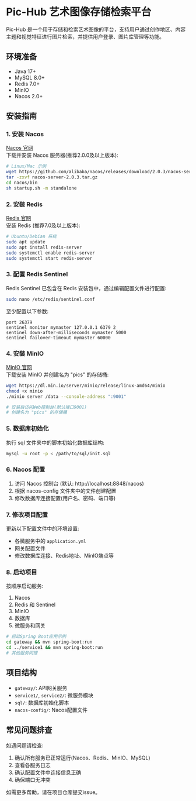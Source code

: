 # Pic-Hub 艺术图像存储检索平台

Pic-Hub 是一个用于存储和检索艺术图像的平台，支持用户通过创作地区、内容主题和视觉特征进行图片检索，并提供用户登录、图片库管理等功能。

## 环境准备

- Java 17+
- MySQL 8.0+
- Redis 7.0+
- MinIO
- Nacos 2.0+

## 安装指南

### 1. 安装 Nacos
[Nacos 官网](https://nacos.io/zh-cn/)  
下载并安装 Nacos 服务器(推荐2.0.0及以上版本):
```bash
# Linux/Mac 示例
wget https://github.com/alibaba/nacos/releases/download/2.0.3/nacos-server-2.0.3.tar.gz
tar -zxvf nacos-server-2.0.3.tar.gz
cd nacos/bin
sh startup.sh -m standalone
```

### 2. 安装 Redis
[Redis 官网](https://redis.io/)  
安装 Redis (推荐7.0及以上版本):
```bash
# Ubuntu/Debian 系统
sudo apt update
sudo apt install redis-server
sudo systemctl enable redis-server
sudo systemctl start redis-server
```

### 3. 配置 Redis Sentinel
Redis Sentinel 已包含在 Redis 安装包中，通过编辑配置文件进行配置:
```bash
sudo nano /etc/redis/sentinel.conf
```
至少配置以下参数:
```
port 26379
sentinel monitor mymaster 127.0.0.1 6379 2
sentinel down-after-milliseconds mymaster 5000
sentinel failover-timeout mymaster 60000
```

### 4. 安装 MinIO
[MinIO 官网](https://min.io/)  
下载安装 MinIO 并创建名为 "pics" 的存储桶:
```bash
wget https://dl.min.io/server/minio/release/linux-amd64/minio
chmod +x minio
./minio server /data --console-address ":9001"

# 安装后访问Web控制台(默认端口9001)
# 创建名为 "pics" 的存储桶
```

### 5. 数据库初始化
执行 sql 文件夹中的脚本初始化数据库结构:
```bash
mysql -u root -p < /path/to/sql/init.sql
```

### 6. Nacos 配置
1. 访问 Nacos 控制台 (默认: http://localhost:8848/nacos)
2. 根据 nacos-config 文件夹中的文件创建配置
3. 修改数据库连接配置(用户名、密码、端口等)

### 7. 修改项目配置
更新以下配置文件中的环境设置:
- 各微服务中的 `application.yml`
- 网关配置文件
- 修改数据库连接、Redis地址、MinIO端点等

### 8. 启动项目
按顺序启动服务:
1. Nacos
2. Redis 和 Sentinel
3. MinIO
4. 数据库
5. 微服务和网关

```bash
# 启动Spring Boot应用示例
cd gateway && mvn spring-boot:run
cd ../service1 && mvn spring-boot:run
# 其他服务同理
```

## 项目结构
- `gateway/`: API网关服务
- `service1/`, `service2/`: 微服务模块
- `sql/`: 数据库初始化脚本
- `nacos-config/`: Nacos配置文件

## 常见问题排查
如遇问题请检查:
1. 确认所有服务已正常运行(Nacos、Redis、MinIO、MySQL)
2. 查看各服务日志
3. 确认配置文件中连接信息正确
4. 确保端口无冲突

如需更多帮助，请在项目仓库提交issue。
